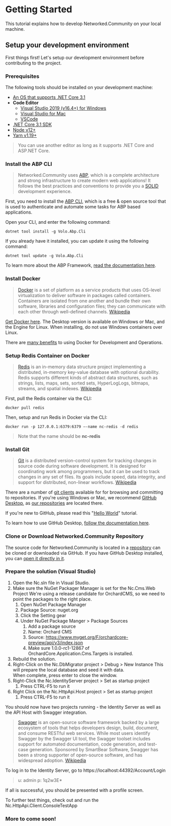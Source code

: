 # Getting Started

This tutorial explains how to develop Networked.Community on your local machine.

## Setup your development environment

First things first! Let's setup our development environment before contributing to the project.

### Prerequisites

The following tools should be installed on your development machine:

- [An OS that supports .NET Core 3.1](https://github.com/dotnet/core/blob/master/release-notes/3.1/3.1-supported-os.md) 
- **Code Editor**
  - [Visual Studio 2019 (v16.4+) for Windows](https://visualstudio.microsoft.com/vs/)
  - [Visual Studio for Mac](https://visualstudio.microsoft.com/vs/mac/)
  - [VSCode](https://code.visualstudio.com/) 
- [.NET Core 3.1 SDK](https://docs.microsoft.com/en-us/dotnet/core/install/sdk)
- [Node v12+](https://nodejs.org)
- [Yarn v1.19+](https://classic.yarnpkg.com/)

> You can use another editor as long as it supports .NET Core and ASP.NET Core.

### Install the ABP CLI

> Networked.Community uses [ABP](https://abp.io), which is a complete architecture and strong infrastructure to create modern web applications! It follows the best practices and conventions to provide you a [SOLID](https://medium.com/@mirzafarrukh13/solid-design-principles-c-de157c500425) development experience.

First, you need to install the [ABP CLI](https://docs.abp.io/en/abp/latest/CLI), which is a free & open source tool that is used to authenticate and automate some tasks for ABP based applications.  

Open your CLI, and enter the following command:

~~~~
dotnet tool install -g Volo.Abp.Cli
~~~~

If you already have it installed, you can update it using the following command:

~~~~
dotnet tool update -g Volo.Abp.Cli
~~~~

To learn more about the ABP Framework, [read the documentation here](https://docs.abp.io/en/abp/latest).

### Install Docker

> [Docker](https://www.docker.com/) is a set of platform as a service products that uses OS-level virtualization to deliver software  in packages called containers. Containers are isolated from one another and bundle their own software, libraries and configuration files; they can communicate with each other through well-defined channels. [Wikipedia](https://en.wikipedia.org/wiki/Docker_(software))

[Get Docker here](https://www.docker.com/products/docker-desktop). The Desktop version is available on Windows or Mac, and the Engine for Linux. When installing, do not use Windows containers over Linux.

There are [many benefits](https://medium.com/uptime-99/the-benefits-of-using-docker-for-development-and-operations-2c5256ad89bc) to using Docker for Development and Operations.

### Setup Redis Container on Docker

> [Redis](https://redis.io/) is an in-memory data structure project implementing a distributed, in-memory key-value database with  optional durability. Redis supports different kinds of abstract data structures, such as strings, lists, maps, sets, sorted sets,  HyperLogLogs, bitmaps, streams, and spatial indexes. [Wikipedia](https://en.wikipedia.org/wiki/Redis)

First, pull the Redis container via the CLI:

~~~~
docker pull redis
~~~~

Then, setup and run Redis in Docker via the CLI:

~~~~
docker run -p 127.0.0.1:6379:6379 –-name nc-redis -d redis
~~~~

> Note that the name should be **nc-redis**

### Install Git

> [Git](https://git-scm.com/) is a distributed version-control  system for tracking changes in source code during software development.  It is designed for coordinating work among programmers, but it can be used to track changes in any set of files. Its goals include speed, data integrity, and support for distributed, non-linear workflows. [Wikipedia](https://en.wikipedia.org/wiki/Git)

There are a number of [git clients](https://git-scm.com/downloads/guis/) available for for browsing and committing to repositories.   If you're using Windows or Mac, we recommend [GitHub Desktop](https://desktop.github.com/), as [our repositories](https://github.com/Networked-Community) are located there.   

If you're new to GitHub, please read this "[Hello World](https://guides.github.com/activities/hello-world/)" tutorial.   

To learn how to use GitHub Desktop, [follow the documentation here](https://help.github.com/en/desktop).

### Clone or Download Networked.Community Repository

The source code for Networked.Community is located in a [repository](https://github.com/Networked-Community/networked-community) can be cloned or downloaded via GitHub.   If you have GitHub Desktop installed, you can [open it directly in it](x-github-client://openRepo/https://github.com/Networked-Community/networked-community).

### Prepare the solution (Visual Studio)

1. Open the Nc.sln file in Visual Studio.  
2. Make sure the NuGet Packager Manager is set for the Nc.Cms.Web Project
   We're using a release candidate for OrchardCMS, so we need to point the packages to the right place.
   1. Open NuGet Package Manager
   2. Package Source: nuget.org
   3. Click the Setting gear
   4. Under NuGet Package Manger > Package Sources
      1. Add a package source
      2. Name: Orchard CMS
      3. Source: https://www.myget.org/F/orchardcore-preview/api/v3/index.json
      4. Make sure 1.0.0-rc1-12867 of OrchardCore.Application.Cms.Targets is installed. 
3. Rebuild the solution. 
4. Right-Click on the Nc.DbMigrator project > Debug > New Instance
   This will prepare the local database and seed it with data.  
   When complete, press enter to close the window.
5. Right-Click the Nc.IdentityServer project >  Set as startup project
   1. Press CTRL-F5 to run it
6. Right Click on the Nc.HttpApi.Host project > Set as startup project
   1. Press CTRL-F5 to run it

You should now have two projects running - the Identity Server as well as the API Host with Swagger integration. 

> [Swagger](https://swagger.io/) is an open-source software framework backed by a large ecosystem of tools that helps developers design, build, document, and consume RESTful web services. While most users identify Swagger by the Swagger UI tool, the Swagger toolset includes support for automated documentation, code generation, and test-case generation. Sponsored by SmartBear Software, Swagger has been a strong supporter of open-source software, and has widespread adoption. [Wikipedia](https://en.wikipedia.org/wiki/Swagger_(software))


To log in to the Identity Server, go to https://localhost:44392/Account/Login

> u: admin
> p: 1q2w3E*

If all is successful, you should be presented with a profile screen.

To further test things, check out and run the Nc.HttpApi.Client.ConsoleTestApp

### More to come soon!